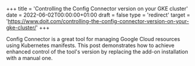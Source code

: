 +++
title = 'Controlling the Config Connector version on your GKE cluster'
date = 2022-06-02T00:00:00+01:00
draft = false
type = 'redirect'
target = 'https://www.doit.com/controlling-the-config-connector-version-on-your-gke-cluster/'
+++

Config Connector is a great tool for managing Google Cloud resources using Kubernetes manifests. This post demonstrates how to achieve enhanced control of the tool's version by replacing the add-on installation with a manual one.
